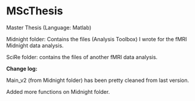 # MScThesis
Master Thesis
(Language: Matlab)

Midnight folder: Contains the files (Analysis Toolbox) I wrote for the fMRI Midnight data analysis.
                  
SciRe folder: contains the files of another fMRI data analysis.



**Change log:**

  Main_v2 (from Midnight folder) has been pretty cleaned from last version.
  
  Added more functions on Midnight folder.

